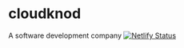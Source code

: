 # cloudknod
 A software development company
[![Netlify Status](https://api.netlify.com/api/v1/badges/610ea52e-9d2d-48ff-8898-34b8cb70e06f/deploy-status)](https://app.netlify.com/sites/cloudknodsite/deploys)

